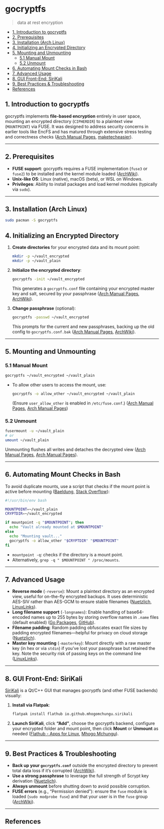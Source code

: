 # gocryptfs

> data at rest encryption

<!-- toc -->

- [1. Introduction to gocryptfs](#1-introduction-to-gocryptfs)
- [2. Prerequisites](#2-prerequisites)
- [3. Installation (Arch Linux)](#3-installation-arch-linux)
- [4. Initializing an Encrypted Directory](#4-initializing-an-encrypted-directory)
- [5. Mounting and Unmounting](#5-mounting-and-unmounting)
  - [5.1 Manual Mount](#51-manual-mount)
  - [5.2 Unmount](#52-unmount)
- [6. Automating Mount Checks in Bash](#6-automating-mount-checks-in-bash)
- [7. Advanced Usage](#7-advanced-usage)
- [8. GUI Front-End: SiriKali](#8-gui-front-end-sirikali)
- [9. Best Practices & Troubleshooting](#9-best-practices--troubleshooting)
- [References](#references)

<!-- tocstop -->

## 1. Introduction to gocryptfs

gocryptfs implements **file-based encryption** entirely in user space, mounting an encrypted directory (`CIPHERDIR`) to a plaintext view (`MOUNTPOINT`) via FUSE. It was designed to address security concerns in earlier tools like EncFS and has matured through extensive stress testing and correctness checks ([Arch Manual Pages][3], [maketecheasier][4]).

---

## 2. Prerequisites

* **FUSE support**: gocryptfs requires a FUSE implementation (`fuse3` or `fuse2`) to be installed and the kernel module loaded ([ArchWiki][1]).
* **Unix-like OS**: Linux (native), macOS (beta), or WSL on Windows.
* **Privileges**: Ability to install packages and load kernel modules (typically via `sudo`).

---

## 3. Installation (Arch Linux)


```bash
sudo pacman -S gocryptfs
```

## 4. Initializing an Encrypted Directory

1. **Create directories** for your encrypted data and its mount point:

   ```bash
   mkdir -p ~/vault_encrypted
   mkdir -p ~/vault_plain
   ```
2. **Initialize the encrypted directory**:

   ```bash
   gocryptfs -init ~/vault_encrypted
   ```

   This generates a `gocryptfs.conf` file containing your encrypted master key and salt, secured by your passphrase ([Arch Manual Pages][6], [ArchWiki][1]).

3. **Change passphrase** (optional):

   ```bash
   gocryptfs -passwd ~/vault_encrypted
   ```

   This prompts for the current and new passphrases, backing up the old config to `gocryptfs.conf.bak` ([Arch Manual Pages][6], [ArchWiki][1]).

---

## 5. Mounting and Unmounting

### 5.1 Manual Mount

```bash
gocryptfs ~/vault_encrypted ~/vault_plain
```

* To allow other users to access the mount, use:

  ```bash
  gocryptfs -o allow_other ~/vault_encrypted ~/vault_plain
  ```

  (Ensure `user_allow_other` is enabled in `/etc/fuse.conf`.) ([Arch Manual Pages][6], [Arch Manual Pages][3])

### 5.2 Unmount

```bash
fusermount -u ~/vault_plain
# or
umount ~/vault_plain
```

Unmounting flushes all writes and detaches the decrypted view ([Arch Manual Pages][6], [Arch Manual Pages][3]).

---

## 6. Automating Mount Checks in Bash

To avoid duplicate mounts, use a script that checks if the mount point is active before mounting ([Baeldung][7], [Stack Overflow][8]):

```bash
#!/usr/bin/env bash

MOUNTPOINT=~/vault_plain
CRYPTDIR=~/vault_encrypted

if mountpoint -q "$MOUNTPOINT"; then
  echo "Vault already mounted at $MOUNTPOINT"
else
  echo "Mounting vault..."
  gocryptfs -o allow_other "$CRYPTDIR" "$MOUNTPOINT"
fi
```

* `mountpoint -q`: checks if the directory is a mount point.
* Alternatively, `grep -q " $MOUNTPOINT " /proc/mounts`.

---

## 7. Advanced Usage

* **Reverse mode** (`-reverse`): Mount a plaintext directory as an encrypted view, useful for on-the-fly encrypted backups. It uses deterministic AES-SIV rather than AES-GCM to ensure stable filenames ([Nuetzlich][9], [LinuxLinks][2]).
* **Long filename support** (`-longnames`): Enable handling of base64-encoded names up to 255 bytes by storing overflow names in `.name` files (default enabled) ([Go Packages][10], [GitHub][11]).
* **Filename padding**: Random padding obfuscates exact file sizes by padding encrypted filenames—helpful for privacy on cloud storage ([Nuetzlich][12]).
* **Master key mounting** (`-masterkey`): Mount directly with a raw master key (in hex or via `stdin`) if you’ve lost your passphrase but retained the key. Note the security risk of passing keys on the command line ([LinuxLinks][2]).

---

## 8. GUI Front-End: SiriKali

[SiriKali](https://mhogomchungu.github.io/sirikali/) is a Qt/C++ GUI that manages gocryptfs (and other FUSE backends) visually:

1. **Install via Flatpak**:

   ```bash
   flatpak install flathub io.github.mhogomchungu.sirikali
   ```
2. **Launch SiriKali**, click **“Add”**, choose the gocryptfs backend, configure your encrypted folder and mount point, then click **Mount** or **Unmount** as needed ([Flathub - Apps for Linux][13], [Mhogo Mchungu][14]).

---

## 9. Best Practices & Troubleshooting

* **Back up your `gocryptfs.conf`** outside the encrypted directory to prevent total data loss if it’s corrupted ([ArchWiki][1]).
* **Use a strong passphrase** to leverage the full strength of Scrypt key derivation ([Nuetzlich][15]).
* **Always unmount** before shutting down to avoid possible corruption.
* **FUSE errors** (e.g., “Permission denied”): ensure the `fuse` module is loaded (`sudo modprobe fuse`) and that your user is in the `fuse` group ([ArchWiki][1]).

---

## References

[1]: https://wiki.archlinux.org/title/Gocryptfs?utm_source=chatgpt.com "gocryptfs - ArchWiki"
[2]: https://www.linuxlinks.com/gocryptfs-encrypted-overlay-filesystem-go/?utm_source=chatgpt.com "gocryptfs – encrypted overlay filesystem written in Go"
[3]: https://man.archlinux.org/man/gocryptfs.1?utm_source=chatgpt.com "gocryptfs(1) - Arch manual pages"
[4]: https://maketecheasieraw.pages.dev/posts/how-to-encrypt-files-with-gocryptfs/?utm_source=chatgpt.com "How To Encrypt Files With Gocryptfs | maketecheasier"
[5]: https://github.com/rfjakob/gocryptfs?utm_source=chatgpt.com "rfjakob/gocryptfs: Encrypted overlay filesystem written in Go - GitHub"
[6]: https://man.archlinux.org/man/gocryptfs.1.raw?utm_source=chatgpt.com "Arch manual pages"
[7]: https://www.baeldung.com/linux/bash-is-directory-mounted?utm_source=chatgpt.com "Check if Directory Is Mounted in Bash | Baeldung on Linux"
[8]: https://stackoverflow.com/questions/9422461/check-if-directory-mounted-with-bash?utm_source=chatgpt.com "linux - Check if directory mounted with bash - Stack Overflow"
[9]: https://nuetzlich.net/gocryptfs/reverse_mode_crypto/?utm_source=chatgpt.com "Reverse Mode Cryptography - gocryptfs - nuetzlich.net"
[10]: https://pkg.go.dev/github.com/derdonut/gocryptfs?utm_source=chatgpt.com "gocryptfs command - github.com/derdonut/gocryptfs - Go ... - Go Packages"
[11]: https://github.com/rfjakob/gocryptfs/blob/master/README.md?utm_source=chatgpt.com "gocryptfs/README.md at master · rfjakob/gocryptfs · GitHub"
[12]: https://nuetzlich.net/gocryptfs/forward_mode_crypto/?utm_source=chatgpt.com "gocryptfs Cryptography - nuetzlich.net"
[13]: https://flathub.org/apps/io.github.mhogomchungu.sirikali?utm_source=chatgpt.com "Install SiriKali on Linux | Flathub"
[14]: https://mhogomchungu.github.io/sirikali/?utm_source=chatgpt.com "SiriKali works on Linux, macOS and Microsoft Windows Operating Systems"
[15]: https://nuetzlich.net/gocryptfs/?utm_source=chatgpt.com "gocryptfs - simple. secure. fast. - nuetzlich.net"
